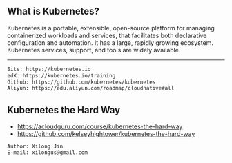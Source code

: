 ## What is Kubernetes?
Kubernetes is a portable, extensible, open-source platform for managing containerized workloads and services, that facilitates both declarative configuration and automation. It has a large, rapidly growing ecosystem. Kubernetes services, support, and tools are widely available.
***

```html
Site: https://kubernetes.io
edX: https://kubernetes.io/training
Github: https://github.com/kubernetes/kubernetes
Aliyun: https://edu.aliyun.com/roadmap/cloudnative#all
```

## Kubernetes the Hard Way
* https://acloudguru.com/course/kubernetes-the-hard-way
* https://github.com/kelseyhightower/kubernetes-the-hard-way


```text
Author: Xilong Jin
E-mail: xilongus@gmail.com
```
